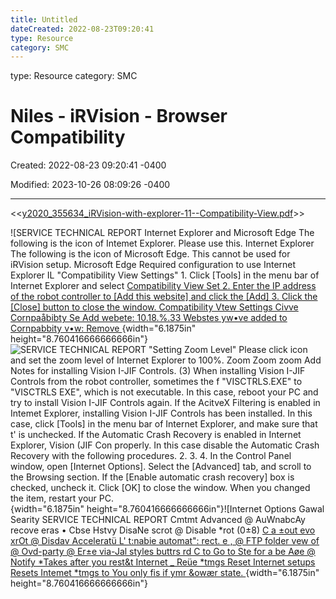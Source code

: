 ```yaml
---
title: Untitled
dateCreated: 2022-08-23T09:20:41
type: Resource
category: SMC
---
```

type: Resource
category: SMC

# Niles - iRVision - Browser Compatibility

Created: 2022-08-23 09:20:41 -0400

Modified: 2023-10-26 08:09:26 -0400

---

<<[y2020_355634_iRVision-with-explorer-11--Compatibility-View.pdf](../../Attachments/y2020_355634_iRVision-with-explorer-11--Compatibility-View.pdf)>>

![SERVICE TECHNICAL REPORT Internet Explorer and Microsoft Edge The following is the icon of Intemet Explorer. Please use this. Internet Explorer The following is the icon of Microsoft Edge. This cannot be used for iRVision setup. Microsoft Edge Required configuration to use Internet Explorer IL "Compatibility View Settings" 1. Click [Tools] in the menu bar of Internet Explorer and select [Compatibility View Set 2. Enter the IP address of the robot controller to [Add this website] and click the [Add] 3. Click the [Close] button to close the window. Compatibility Vtew Settings Civve Cornpaåbibty Se Add webete: 10.18.%.33 Webstes yw•ve added to Cornpabbity v•w: Remove ](../../Attachments/General-Technician-Niles---iRVision---Browser-Compatibility-image1.png){width="6.1875in" height="8.760416666666666in"}![SERVICE TECHNICAL REPORT "Setting Zoom Level" Please click icon and set the zoom level of Internet Explorer to 100%. Zoom Zoom zoom Add Notes for installing Vision I-JIF Controls. (3) When installing Vision I-JIF Controls from the robot controller, sometimes the f "VISCTRLS.EXE" to "VISCTRLS EXE", which is not executable. In this case, reboot your PC and try to install Vision I-JIF Controls again. If the AcitveX Filtering is enabled in Intemet Explorer, installing Vision I-JIF Controls has been installed. In this case, click [Tools] in the menu bar of Internet Explorer, and make sure that t' is unchecked. If the Automatic Crash Recovery is enabled in Internet Explorer, Vision (JIF Con properly. In this case disable the Automatic Crash Recovery with the following procedures. 2. 3. 4. In the Control Panel window, open [Internet Options]. Select the [Advanced] tab, and scroll to the Browsing section. If the [Enable automatic crash recovery] box is checked, uncheck it. Click [OK] to close the window. When you changed the item, restart your PC. ](../../Attachments/General-Technician-Niles---iRVision---Browser-Compatibility-image2.png){width="6.1875in" height="8.760416666666666in"}![Internet Options Gawal Searity SERVICE TECHNICAL REPORT Cmtmt Advanced @ AuWnabcAy recove eras • Cbse Hstvy DisaNe scrot @ Disable *rot (0±8) [C a ±out evo xrOt @ Disdav Acceleratü L' t:nabie automat": rect. e , @ FTP folder vew of @ Ovd-party @ Er±e via-Jal styles buttrs rd C to Go to Ste for a be Aøe @ Notify *Takes after you rest&t Internet _ Reüe *tmgs Reset Internet setups Resets Intemet *tmgs to You only fis if ymr &owær state. ](../../Attachments/General-Technician-Niles---iRVision---Browser-Compatibility-image3.png){width="6.1875in" height="8.760416666666666in"}



